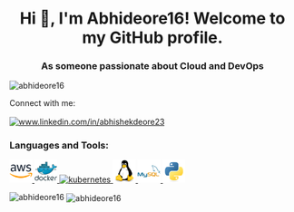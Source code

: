 <h1 align="center">Hi 👋, I'm Abhideore16! Welcome to my GitHub profile.</h1>
<h3 align="center">As someone passionate about Cloud and DevOps</h3>
<p align="left"> <img src="https://komarev.com/ghpvc/?username=abhideore16&label=Profile%20views&color=0e75b6&style=flat" alt="abhideore16" /> </p
                                                                                                                                                 🌱 I’m currently learning **AWS,DEVOPS , LINUX**
- 📫 How to reach me **abhishekdeore66@gmail.com**
- ⚡ Fun fact **Cricket: Whether it's cheering for my favorite team or discussing the latest cricket strategies, I'm a die-hard cricket enthusiast. Feel free to chat cricket anytime!
- ✈️ Travel: Exploring new places, experiencing different cultures, and tasting local cuisines are some of my favorite things. If you have travel recommendations or stories, I'm all ears!
-  🎬 Movies: I'm a movie buff! From classic cinema to the latest blockbusters, I appreciate a good story and fantastic cinematography. Let's exchange movie recommendations!**

<h3 align="left">Connect with me:</h3>
<p align="left">
<a href="https://linkedin.com/in/www.linkedin.com/in/abhishekdeore23" target="blank"><img align="center" src="https://raw.githubusercontent.com/rahuldkjain/github-profile-readme-generator/master/src/images/icons/Social/linked-in-alt.svg" alt="www.linkedin.com/in/abhishekdeore23" height="30" width="40" /></a>
</p>

<h3 align="left">Languages and Tools:</h3>
<p align="left"> <a href="https://aws.amazon.com" target="_blank" rel="noreferrer"> <img src="https://raw.githubusercontent.com/devicons/devicon/master/icons/amazonwebservices/amazonwebservices-original-wordmark.svg" alt="aws" width="40" height="40"/> </a> <a href="https://www.docker.com/" target="_blank" rel="noreferrer"> <img src="https://raw.githubusercontent.com/devicons/devicon/master/icons/docker/docker-original-wordmark.svg" alt="docker" width="40" height="40"/> </a> <a href="https://kubernetes.io" target="_blank" rel="noreferrer"> <img src="https://www.vectorlogo.zone/logos/kubernetes/kubernetes-icon.svg" alt="kubernetes" width="40" height="40"/> </a> <a href="https://www.linux.org/" target="_blank" rel="noreferrer"> <img src="https://raw.githubusercontent.com/devicons/devicon/master/icons/linux/linux-original.svg" alt="linux" width="40" height="40"/> </a> <a href="https://www.mysql.com/" target="_blank" rel="noreferrer"> <img src="https://raw.githubusercontent.com/devicons/devicon/master/icons/mysql/mysql-original-wordmark.svg" alt="mysql" width="40" height="40"/> </a> <a href="https://www.python.org" target="_blank" rel="noreferrer"> <img src="https://raw.githubusercontent.com/devicons/devicon/master/icons/python/python-original.svg" alt="python" width="40" height="40"/> </a> </p>

<p><img align="left" src="https://github-readme-stats.vercel.app/api/top-langs?username=abhideore16&show_icons=true&locale=en&layout=compact" alt="abhideore16" /></p>

<p>&nbsp;<img align="center" src="https://github-readme-stats.vercel.app/api?username=abhideore16&show_icons=true&locale=en" alt="abhideore16" /></p>







<!---
Abhideore16/Abhideore16 is a ✨ special ✨ repository because its `README.md` (this file) appears on your GitHub profile.
You can click the Preview link to take a look at your changes.
--->
